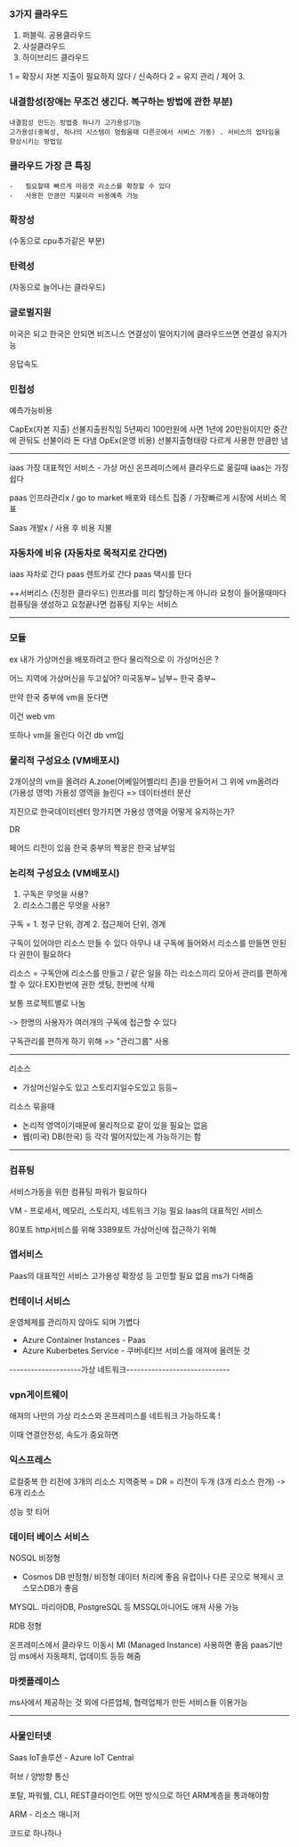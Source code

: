 ### 3가지 클라우드 
1. 퍼블릭. 공용클라우드
2. 사설클라우드
3. 하이브리드 클라우드

1 = 확장시 자본 지출이 필요하지 않다 / 신속하다
2 = 유지 관리 / 제어
3.



### 내결함성(장애는 무조건 생긴다. 복구하는 방법에 관한 부분)
    내결함성 만드는 방법중 하나가 고가용성기능
    고가용성(중복성, 하나의 시스템이 멈췄을때 다른곳에서 서비스 가동) . 서비스의 업타임을 향상시키는 방법임

### 클라우드 가장 큰 특징
    -   필요할때 빠르게 마음껏 리소스를 확장할 수 있다
    -   사용한 만큼만 지불이라 비용예측 가능 
 
### 확장성 
(수동으로 cpu추가같은 부분) 

### 탄력성 
(자동으로 늘어나는 클라우드)

### 글로벌지원 
미국은 되고 한국은 안되면 비즈니스 연결성이 떨어지기에 클라우드쓰면 연결성 유지가능

응답속도

### 민첩성 


예측가능비용

CapEx(자본 지출) 선불지출원칙임    5년짜리 100만원에 사면 1년에 20만원이지만 중간에 관둬도 선불이라 돈 다냄
OpEx(운영 비용) 선불지출형태랑 다르게 사용한 만큼만 냄

---------------------------------


iaas 가장 대표적인 서비스 - 가상 머신
온프레미스에서 클라우드로 옮길때 iaas는 가장 쉽다

paas 인프라관리x / go to market 배포와 테스트 집중 / 가장빠르게 시장에 서비스 목표

Saas 개발x / 사용 후 비용 지불

### 자동차에 비유 (자동차로 목적지로 간다면)

iaas 자차로 간다
paas 렌트카로 간다
paas 택시를 탄다

++서버리스 (진정한 클라우드)
인프라를 미리 할당하는게 아니라 요청이 들어올때마다 컴퓨팅을 생성하고 요청끝나면 컴퓨팅 지우는 서비스

-------------------------------------------

### 모듈


ex 내가 가상머신을 배포하려고 한다
물리적으로 이 가상머신은 ?

어느 지역에 가상머신을 두고싶어? 미국동부~ 남부~ 한국 중부~

만약 한국 중부에 vm을 둔다면

이건 web vm

또하나 vm을 올린다 이건 db vm임

### 물리적 구성요소 (VM배포시)
2개이상의 vm을 올려라
A.zone(어베일어벨리티 존)을 만들어서 그 위에 vm올려라 (가용성 영역)
가용성 영역을 늘린다 => 데이터센터 분산

지진으로 한국데이터센터 망가지면 가용성 영역을 어떻게 유지하는가?

DR

페어드 리전이 있음 한국 중부의 짝꿍은 한국 남부임


### 논리적 구성요소 (VM배포시)

1. 구독은 무엇을 사용?
2. 리소스그룹은 무엇을 사용?

구독 =  1. 청구 단위, 경계
        2. 접근제어 단위, 경계

구독이 있어야만 리소스 만들 수 있다
아무나 내 구독에 들어와서 리소스를 만들면 안된다
권한이 필요하다

리소스 = 구독안에 리소스를 만들고 / 같은 일을 하는 리소스끼리 모아서 관리를 편하게 할 수 있다.EX)한번에 권한 셋팅, 한번에 삭제

보통 프로젝트별로 나눔

-> 한명의 사용자가 여러개의 구독에 접근할 수 있다


구독관리를 편하게 하기 위해 => "관리그룹" 사용

--------------------------------------------------------------


리소스 
- 가상머신일수도 있고 스토리지일수도있고 등등~

리소스 묶을때
- 논리적 영역이기때문에 물리적으로 같이 있을 필요는 없음
- 웹(미국) DB(한국) 등 각각 떨어지있는게 가능하기는 함

-------------------------------------------------------------

### 컴퓨팅
서비스가동을 위한 컴퓨팅 파워가 필요하다

VM - 프로세서, 메모리, 스토리지, 네트워크 기능 필요 Iaas의 대표적인 서비스

80포트      http서비스를 위해
3389포트    가상머신에 접근하기 위해



### 앱서비스

Paas의 대표적인 서비스
고가용성 확장성 등 고민할 필요 없음 ms가 다해줌

### 컨테이너 서비스
운영체제를 관리하지 않아도 되며 가볍다

- Azure Container Instances - Paas
- Azure Kuberbetes Service - 쿠버네티브 서비스를 애져에 올려둔 것

--------------------가상 네트워크-----------------------------

### vpn게이트웨이
애져의 나만의 가상 리소스와 온프레미스를 네트워크 가능하도록 !

이때 연결안전성, 속도가 중요하면
### 익스프레스













로컬중복 한 리전에 3개의 리소스
지역중복 = DR = 리전이 두개 (3개 리소스 한개) -> 6개 리소스

성능 핫 티어



### 데이터 베이스 서비스

NOSQL 비정형
 - Cosmos DB 반정형/ 비정형 데이터 처리에 좋음
 유럽이나 다른 곳으로 복제시 코스모스DB가 좋음

MYSQL. 마리아DB, PostgreSQL 등 MSSQL아니어도 애져 사용 가능

RDB 정형



온프레미스에서 클라우드 이동시 
MI (Managed Instance) 사용하면 좋음
paas기반임
ms에서 자동패치, 업데이트 등등 해줌


### 마켓플레이스
ms사에서 제공하는 것 외에 다른업체, 협력업체가 만든 서비스들 이용가능

-----------------------------------------------------------------


### 사물인터넷

Saas IoT솔루션 - Azure IoT Central

허브 / 양방향 통신



포탈, 파워쉘, CLI, REST클라이언트
어떤 방식으로 하던 ARM계층을 통과해야함

ARM - 리소스 매니저

코드로 하나하나 






